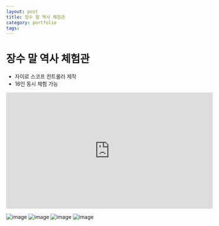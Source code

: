 ```yaml
---
layout: post
title: 장수 말 역사 체험관
category: portfolio
tags: 
---
```


# 장수 말 역사 체험관
* 자이로 스코프 컨트롤러 제작
* 16인 동시 체험 가능

<iframe width="560" height="315" src="https://www.youtube.com/embed/8ZRkym6WjeY?si=H2fyb_D0v1p11zrV" title="YouTube video player" frameborder="0" allow="accelerometer; autoplay; clipboard-write; encrypted-media; gyroscope; picture-in-picture; web-share" allowfullscreen></iframe>

![image](https://github.com/gunug/gunug.github.io/assets/52345276/e269280c-8f4a-40b9-ade0-15fca49bf850)
![image](https://github.com/gunug/gunug.github.io/assets/52345276/989bdd47-d976-4d03-a98c-ecd2167011b9)
![image](https://github.com/gunug/gunug.github.io/assets/52345276/e6566403-247a-4fd8-a2dd-3f1090748aa5)
![image](https://github.com/gunug/gunug.github.io/assets/52345276/c3470e4c-ee07-445a-95a7-ea13204afd3b)
